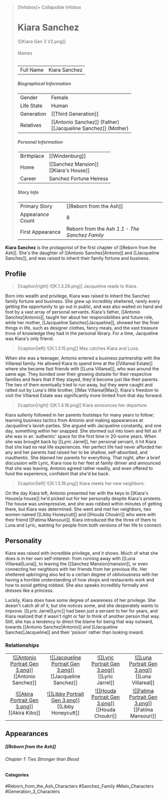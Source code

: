 > [!infobox]+ Collapsible Infobox
> # Kiara Sanchez
> ![[Kiara Gen 3 V2.png]] 
> ###### Names 
> |  |  | 
> | ---- | ---- | 
> | Full Name | Kiara Sanchez | 
>
> ##### Biographical Information
> |  |  | 
> | ---- | ---- | 
> | Gender | Female | 
> | Life State | Human |
> | Generation | [[Third Generation]] |
> | Relatives | [[Antonio Sanchez]] (Father)<br>[[Jacqueline Sanchez]] (Mother)
> 
> ##### Personal Information
> |  |  | 
> | ---- | ---- | 
> | Birthplace |[[Windenburg]]| 
> | Home |[[Sanchez Mansion]]<br>[[Kiara's House]]| 
> | Career | Sanchez Fortune Heiress | 
> 
> ##### Story Info
> |  |  | 
> | ---- | ---- | 
> | Primary Story | [[Reborn from the Ash]] | 
> | Appearance Count | 8 | 
> | First Appearance | Reborn from the Ash *1.1 - The Sanchez Family*

**Kiara Sanchez** is the protagonist of the first chapter of [[Reborn from the Ash]]. She's the daughter of [[Antonio Sanchez|Antonio]] and [[Jacqueline Sanchez]], and was raised to inherit their family fortune and business.

## Profile
> [!caption|right]
> ![[K.1.3.29.png]] 
> Jacqueline reads to Kiara.

Born into wealth and privilege, Kiara was raised to inherit the Sanchez family fortune and business. She grew up incredibly sheltered, rarely every getting the opportunity to go out in public, and was also waited on hand and foot by a vast array of personal servants. Kiara's father, [[Antonio Sanchez|Antonio]], taught her about her responsibilities and future role, while her mother, [[Jacqueline Sanchez|Jacqueline]], showed her the finer things in life, such as designer clothes, fancy meals, and the vast treasure trove of knowledge they had in the personal library. For a time, Jacqueline was Kiara's only friend.

> [!caption|left]
> ![[K.1.3.15.png]] 
> Max catches Kiara and Luna.

When she was a teenager, Antonio entered a business partnership with the Villareal family. He allowed Kiara to spend time at the [[Villareal Estate]] where she became fast friends with [[Luna Villareal]], who was around the same age. They bonded over their growing distaste for their respective families and fears that if they stayed, they'd become just like their parents. The two of them eventually tried to run away, but they were caught and ratted out by Luna's little brother, [[Max Villareal|Max]]. Kiara's freedom to visit the Villareal Estate was significantly more limited from that day forward.

> [!caption|right]
> ![[K.1.4.16.png]] 
> Kiara announces her departure.

Kiara sullenly followed in her parents footsteps for many years to follow; learning business tactics from Antonio and making appearances at Jacqueline's lavish parties. She argued with Jacqueline constantly, and one day, something within her snapped. She stormed out into town and felt as if she was in an 'authentic' space for the first time in 20-some years. When she was brought back by [[Lyric Jarrel]], her personal servant, it hit Kiara that she had no real life experiences. Her perfect life had never afforded her any and her parents had raised her to be shallow, self-absorbed, and inauthentic. She blamed her parents for everything. That night, after a brief discussion with Lyric, Kiara rose to her feet at family dinner and announced that she was leaving. Antonio agreed rather readily, and even offered to fund the experience, confident that she'd be back.

> [!caption|left]
> ![[K.1.5.19.png]] 
> Kiara meets her new neighbors.

On the day Kiara left, Antonio presented her with the keys to [[Kiara's House|a house]] he'd picked out for her personally despite Kiara's protests. The house was unimpressive, and she was robbed within minutes of getting there, but Kiara was determined. She went and met her neighbors, two women named [[Libby Honeycutt]] and [[Houda Choukri]] who were with their friend [[Fatima Mansouri]].  Kiara introduced the the three of them to Luna and Lyric, wanting for people from both versions of her life to connect.

## Personality
Kiara was raised with incredible privilege, and it shows. Much of what she does is in her own self-interest- from running away with [[Luna Villareal|Luna]], to leaving the [[Sanchez Mansion|mansion]], or even connecting her neighbors with her friends from her previous life. Her sheltered upbringing also led to a certain degree of obliviousness with her having a horrible understanding of how shops and restaurants work and how to avoid getting robbed. She also speaks incredibly formally and dresses like a princess.

Luckily, Kiara does have some degree of awareness of her privilege. She doesn't catch all of it, but she notices some, and she desperately wants to improve. [[Lyric Jarrel|Lyric]] had been just a servant to her for years, and Kiara realized that it wasn't right or fair to think of another person that way. Still, she has a tendency to direct the blame for being that way outward, towards [[Antonio Sanchez|Antonio]] and [[Jacqueline Sanchez|Jacqueline]] and their 'poison' rather than looking inward.

### Relationships
| | | | | 
| ------------------------------------------------------------- | -------------------------------------------- | ------------------------------------------ | --------------------------------------------- |
|<center>[![[Antonio Portrait Gen 3.png]]](<Antonio Sanchez>)<br>[[Antonio Sanchez]]| <center>[![[Jacqueline Portrait Gen 3.png]]](<Jacqueline Sanchez>)<br>[[Jacqueline Sanchez]]|<center>[![[Lyric Portrait Gen 3.png]]](<Lyric Jarrel>)<br>[[Lyric Jarrel]]| <center>[![[Luna Portrait Gen 3.png]]](<Luna Villareal>)<br>[[Luna Villareal]]|
| <center>[![[Akira Portrait Gen 3.png]]](<Akira Kibo>)<br>[[Akira Kibo]]| <center>[![[Libby Portrait Gen 3.png]]](<Libby Honeycutt>)<br>[[Libby Honeycutt]]| <center>[![[Houda Portrait Gen 3.png]]](<Houda Choukri>)<br>[[Houda Choukri]]| <center>[![[Fatima Portrait Gen 3.png]]](<Fatima Mansouri>)<br>[[Fatima Mansouri]]| 

## Appearances
##### [[Reborn from the Ash]]
###### Chapter 1: Ties Stronger than Blood

#### Categories
#Reborn_from_the_Ash_Characters #Sanchez_Family #Main_Characters #Generation_3_Characters